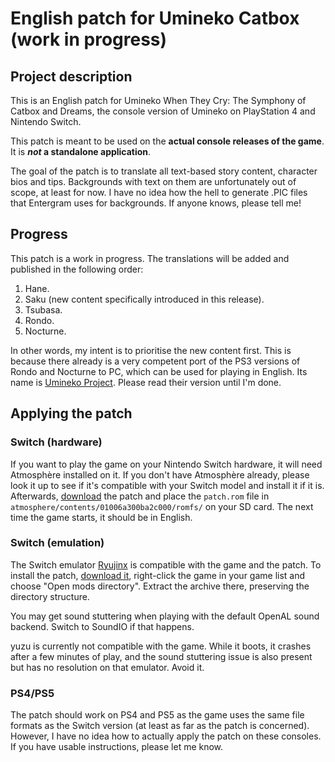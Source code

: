 # English patch for Umineko Catbox (work in progress)

## Project description
This is an English patch for Umineko When They Cry: The Symphony of Catbox and Dreams, the console version
of Umineko on PlayStation 4 and Nintendo Switch.

This patch is meant to be used on the **actual console releases of the game**. It is ***not* a standalone application**.

The goal of the patch is to translate all text-based story content, character bios and tips.
Backgrounds with text on them are unfortunately out of scope, at least for now.
I have no idea how the hell to generate .PIC files that Entergram uses for backgrounds.
If anyone knows, please tell me!

## Progress

This patch is a work in progress. The translations will be added and published in the following order:

1. Hane.
2. Saku (new content specifically introduced in this release).
3. Tsubasa. 
4. Rondo.
5. Nocturne.

In other words, my intent is to prioritise the new content first. This is because there already is a very competent port of the PS3 versions of Rondo and Nocturne to PC,
which can be used for playing in English. Its name is [Umineko Project](https://umineko-project.org). Please read their version until I'm done.

<!-- TODO: put table here -->

## Applying the patch

### Switch (hardware)

If you want to play the game on your Nintendo Switch hardware, it will need Atmosphère installed on it. If you don't have Atmosphère already, please look it up to see if
it's compatible with your Switch model and install it if it is.
Afterwards, [download](../../releases/latest/download/patch.zip) the patch and place the `patch.rom` file in `atmosphere/contents/01006a300ba2c000/romfs/` on your SD card.
The next time the game starts, it should be in English.

### Switch (emulation)

The Switch emulator [Ryujinx](https://ryujinx.org/) is compatible with the game and the patch. To install the patch, [download it](../../releases/latest/download/patch.zip),
right-click the game in your game list and choose "Open mods directory". Extract the archive there, preserving the directory structure.

You may get sound stuttering when playing with the default OpenAL sound backend. Switch to SoundIO if that happens.

yuzu is currently not compatible with the game. While it boots, it crashes after a few minutes of play,
and the sound stuttering issue is also present but has no resolution on that emulator. Avoid it.

### PS4/PS5

The patch should work on PS4 and PS5 as the game uses the same file formats as the Switch version (at least as far as the patch is concerned).
However, I have no idea how to actually apply the patch on these consoles. If you have usable instructions, please let me know.
